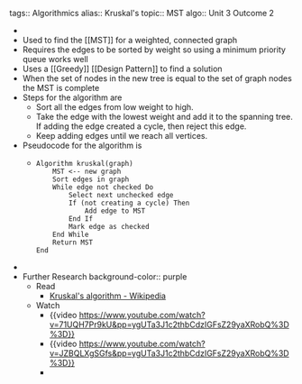 tags:: Algorithmics
alias:: Kruskal's
topic:: MST
algo:: Unit 3 Outcome 2

-
- Used to find the [[MST]] for a weighted, connected graph
- Requires the edges to be sorted by weight so using a minimum priority queue works well
- Uses a [[Greedy]] [[Design Pattern]] to find a solution
- When the set of nodes in the new tree is equal to the set of graph nodes the MST is complete
- Steps for the algorithm are
	- Sort all the edges from low weight to high.
	- Take the edge with the lowest weight and add it to the spanning tree. If adding the edge created a cycle, then reject this edge.
	- Keep adding edges until we reach all vertices.
- Pseudocode for the algorithm is
	- ```
	  Algorithm kruskal(graph)
	      MST <-- new graph
	      Sort edges in graph
	      While edge not checked Do
	          Select next unchecked edge
	          If (not creating a cycle) Then
	              Add edge to MST
	          End If
	          Mark edge as checked
	      End While
	      Return MST
	  End
	  ```
-
- Further Research
  background-color:: purple
	- Read
		- [Kruskal's algorithm - Wikipedia](https://en.wikipedia.org/wiki/Kruskal%27s_algorithm)
	- Watch
		- {{video https://www.youtube.com/watch?v=71UQH7Pr9kU&pp=ygUTa3J1c2thbCdzIGFsZ29yaXRobQ%3D%3D}}
		- {{video https://www.youtube.com/watch?v=JZBQLXgSGfs&pp=ygUTa3J1c2thbCdzIGFsZ29yaXRobQ%3D%3D}}
		-